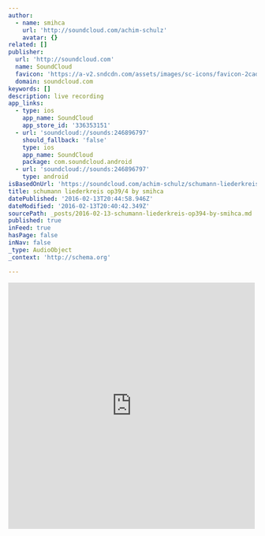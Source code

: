 ```yaml
---
author:
  - name: smihca
    url: 'http://soundcloud.com/achim-schulz'
    avatar: {}
related: []
publisher:
  url: 'http://soundcloud.com'
  name: SoundCloud
  favicon: 'https://a-v2.sndcdn.com/assets/images/sc-icons/favicon-2cadd14b.ico'
  domain: soundcloud.com
keywords: []
description: live recording
app_links:
  - type: ios
    app_name: SoundCloud
    app_store_id: '336353151'
  - url: 'soundcloud://sounds:246896797'
    should_fallback: 'false'
    type: ios
    app_name: SoundCloud
    package: com.soundcloud.android
  - url: 'soundcloud://sounds:246896797'
    type: android
isBasedOnUrl: 'https://soundcloud.com/achim-schulz/schumann-liederkreis-op394'
title: schumann liederkreis op39/4 by smihca
datePublished: '2016-02-13T20:44:58.946Z'
dateModified: '2016-02-13T20:40:42.349Z'
sourcePath: _posts/2016-02-13-schumann-liederkreis-op394-by-smihca.md
published: true
inFeed: true
hasPage: false
inNav: false
_type: AudioObject
_context: 'http://schema.org'

---
```

<iframe src="https://cdn.embedly.com/widgets/media.html?src=https%3A%2F%2Fw.soundcloud.com%2Fplayer%2F%3Fvisual%3Dtrue%26url%3Dhttp%253A%252F%252Fapi.soundcloud.com%252Ftracks%252F246896797%26show_artwork%3Dtrue&amp;url=https%3A%2F%2Fsoundcloud.com%2Fachim-schulz%2Fschumann-liederkreis-op394&amp;image=http%3A%2F%2Fi1.sndcdn.com%2Fartworks-000147032655-l1c7ea-t500x500.jpg&amp;key=b7d04c9b404c499eba89ee7072e1c4f7&amp;type=text%2Fhtml&amp;schema=soundcloud" width="500" height="500" scrolling="no" frameborder="0" allowfullscreen="allowfullscreen" style=""></iframe>
